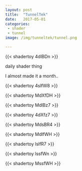 ```yaml
---
layout: post
title:  "TunnelTek"
date:   2017-05-01
categories: 
 - shader
 - tunnel
image: /img/tunneltek/tunnel.png

---
```

{{< shadertoy 4dlBDn >}}

daily shader thing
<!--more-->
 
 
I almost made it a month..

{{< shadertoy 4slfW8 >}}

{{< shadertoy MdXfDH >}}

{{< shadertoy MdlBz7 >}}

{{< shadertoy 4dXfz7 >}}

{{< shadertoy MdsBR4 >}}

{{< shadertoy MdlfWH >}}

{{< shadertoy lslfR7 >}}

{{< shadertoy lssfWn >}}

{{< shadertoy MssfWH >}}